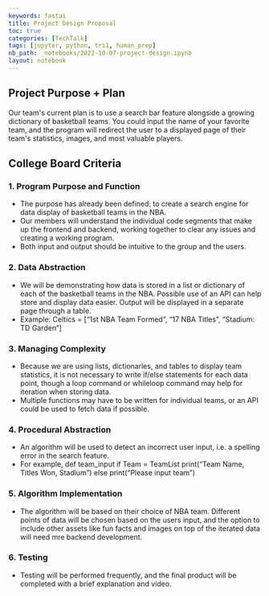 ```yaml
---
keywords: fastai
title: Project Design Proposal
toc: true
categories: [TechTalk]
tags: [jupyter, python, tri1, human_prep]
nb_path: _notebooks/2022-10-07-project-design.ipynb
layout: notebook
---
```


<!--
#################################################
### THIS FILE WAS AUTOGENERATED! DO NOT EDIT! ###
#################################################
# file to edit: _notebooks/2022-10-07-project-design.ipynb
-->

<div class="container" id="notebook-container">
        
<div class="cell border-box-sizing text_cell rendered"><div class="inner_cell">
<div class="text_cell_render border-box-sizing rendered_html">
<h2 id="Project-Purpose-+-Plan">Project Purpose + Plan<a class="anchor-link" href="#Project-Purpose-+-Plan"> </a></h2><p>Our team's current plan is to use a search bar feature alongside a growing dictionary of basketball teams. You could input the name of your favorite team, and the program will redirect the user to a displayed page of their team's statistics, images, and most valuable players.</p>

</div>
</div>
</div>
<div class="cell border-box-sizing text_cell rendered"><div class="inner_cell">
<div class="text_cell_render border-box-sizing rendered_html">
<h2 id="College-Board-Criteria">College Board Criteria<a class="anchor-link" href="#College-Board-Criteria"> </a></h2><h3 id="1.-Program-Purpose-and-Function">1. Program Purpose and Function<a class="anchor-link" href="#1.-Program-Purpose-and-Function"> </a></h3><ul>
<li>The purpose has already been defined: to create a search engine for data display of basketball teams in the NBA.</li>
<li>Our members will understand the individual code segments that make up the frontend and backend, working together to clear any issues and creating a working program.</li>
<li>Both input and output should be intuitive to the group and the users. </li>
</ul>
<h3 id="2.-Data-Abstraction">2. Data Abstraction<a class="anchor-link" href="#2.-Data-Abstraction"> </a></h3><ul>
<li>We will be demonstrating how data is stored in a list or dictionary of each of the basketball teams in the NBA. Possible use of an API can help store and display data easier. Output will be displayed in a separate page through a table.</li>
<li>Example: Celtics = [“1st NBA Team Formed”, “17 NBA Titles”, “Stadium: TD Garden”]</li>
</ul>
<h3 id="3.-Managing-Complexity">3. Managing Complexity<a class="anchor-link" href="#3.-Managing-Complexity"> </a></h3><ul>
<li>Because we are using lists, dictionaries, and tables to display team statistics, it is not necessary to write if/else statements for each data point, though a loop command or whileloop command may help for iteration when storing data. </li>
<li>Multiple functions may have to be written for individual teams, or an API could be used to fetch data if possible.</li>
</ul>
<h3 id="4.-Procedural-Abstraction">4. Procedural Abstraction<a class="anchor-link" href="#4.-Procedural-Abstraction"> </a></h3><ul>
<li>An algorithm will be used to detect an incorrect user input, i.e. a spelling error in the search feature. </li>
<li>For example, def team_input if Team = TeamList print(“Team Name, Titles Won, Stadium”) else print(“Please input team”)</li>
</ul>
<h3 id="5.-Algorithm-Implementation">5. Algorithm Implementation<a class="anchor-link" href="#5.-Algorithm-Implementation"> </a></h3><ul>
<li>The algorithm will be based on their choice of NBA team. Different points of data will be chosen based on the users input, and the option to include other assets like fun facts and images on top of the iterated data will need mre backend development.</li>
</ul>
<h3 id="6.-Testing">6. Testing<a class="anchor-link" href="#6.-Testing"> </a></h3><ul>
<li>Testing will be performed frequently, and the final product will be completed with a brief explanation and video.</li>
</ul>

</div>
</div>
</div>
</div>
 

